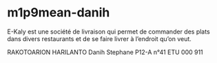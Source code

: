 # m1p9mean-danih
E-Kaly est une société de livraison qui permet de commander des plats dans divers restaurants et de  se faire livrer à l’endroit qu’on veut.

RAKOTOARION HARILANTO Danih Stephane
P12-A n°41 ETU 000 911
